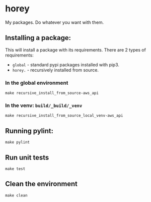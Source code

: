 # horey
My packages. Do whatever you want with them.


## Installing a package:
This will install a package with its requirements.
There are 2 types of requirements: 
* `global` - standard pypi packages installed with pip3.
* `horey.` - recursively installed from source.


### In the global environment
```
make recursive_install_from_source-aws_api
```

### In the venv: `build/_build/_venv`
```
make recursive_install_from_source_local_venv-aws_api
```

## Running pylint:
```shell
make pylint
```

## Run unit tests
```shell
make test
```

## Clean the environment
```shell
make clean
```


